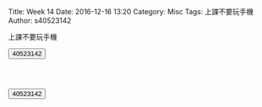 Title: Week 14
Date: 2016-12-16 13:20
Category: Misc
Tags: 上課不要玩手機
Author: s40523142

上課不要玩手機

<!-- PELICAN_END_SUMMARY -->

<!-- 導入 Brython 標準程式庫 -->

<script type="text/javascript" 
    src="https://cdn.rawgit.com/brython-dev/brython/master/www/src/brython_dist.js">
</script>

<!-- 啟動 Brython -->

<script>
window.onload=function(){
brython(1);
}
</script>

<!-- ch01 基本的列印與輸入函式 -->

<script type="text/python3">
from browser import document
from browser import alert
 
def get_input(ev):
    the_input= input("請輸入")
    print("輸入為:"+str(the_input))
 
document['ch01'].bind('click',get_input)
</script>
<button id="ch01">40523142</button>

<pre class="brush: python">
<script type="text/python3">
from browser import document
from browser import alert

def get_input(ev):
    the_input= input("請輸入")
    alert("輸入為:"+str(the_input))

document['ch01'].bind('click',get_input)
</script>
<button id="ch01">40523142</button>

</pre>